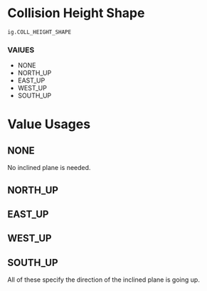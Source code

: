 # Collision Height Shape
`ig.COLL_HEIGHT_SHAPE`

### VAlUES
- NONE
- NORTH_UP
- EAST_UP
- WEST_UP
- SOUTH_UP

# Value Usages

## NONE

No inclined plane is needed.

## NORTH_UP
## EAST_UP
## WEST_UP
## SOUTH_UP

All of these specify the direction of the inclined plane is going up.
